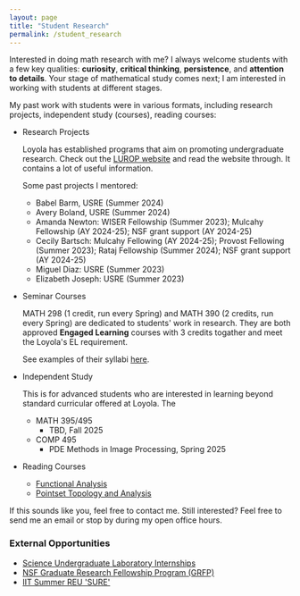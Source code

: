 ```yaml
---
layout: page
title: "Student Research"
permalink: /student_research
---
```


Interested in doing math research with me? I always welcome students with a few key qualities: **curiosity**, **critical thinking**, **persistence**, and **attention to details**. Your stage of mathematical study comes next; I am interested in working with students at different stages.

My past work with students were in various formats, including research projects, independent study (courses), reading courses:

- Research Projects
  
  Loyola has established programs that aim on promoting undergraduate research. Check out the [LUROP website](https://www.luc.edu/celts/programs/undergraduateresearch/) and read the website through. It contains a lot of useful information.
  
  Some past projects I mentored:
  
  <!---#### 2023 - 2024--->
  <!---
  - [Babel Barm](https://github.com/xiangwanmath/luc_USRE/blob/main/B.Barm_USRE_2024.ipynb): Summer. 2024 ([talk slides](https://github.com/xiangwanmath/luc_USRE/blob/main/B.Babel_slides_USRE_2024.pdf))
  - [Avery Boland](https://github.com/averyb197/Real-USRE): Summer. 2024  
  --->
  - Babel Barm, USRE (Summer 2024)
  - Avery Boland, USRE (Summer 2024)
  - Amanda Newton: WISER Fellowship (Summer 2023); Mulcahy Fellowship (AY 2024-25); NSF grant support (AY 2024-25)
  - Cecily Bartsch: Mulcahy Fellowing (AY 2024-25); Provost Fellowing (Summer 2023); Rataj Fellowship (Summer 2024); NSF grant support (AY 2024-25)
  - Miguel Diaz: USRE (Summer 2023)
  - Elizabeth Joseph: USRE (Summer 2023)
  
  <!---
    <details>
    <summary>Details</summary>
    The topic is Finite Difference Method.
    </details>
  ---> 

- Seminar Courses
  
  MATH 298 (1 credit, run every Spring) and MATH 390 (2 credits, run every Spring) are dedicated to students' work in research. They are both approved **Engaged Learning** courses with 3 credits togather and meet the Loyola's EL requirement.
  
  See examples of their syllabi [here](https://loyolauniversitychicago-my.sharepoint.com/:f:/g/personal/xwan1_luc_edu/EmLEoqdNFG5GoQP56-2v0sgB_UWlK9cDdbK2Jr9BELW6GA).

- Independent Study
  
  This is for advanced students who are interested in learning beyond standard curricular offered at Loyola. The 
  - MATH 395/495
    - TBD, Fall 2025
  - COMP 495
    - PDE Methods in Image Processing, Spring 2025

- Reading Courses
  - [Functional Analysis](https://www.overleaf.com/read/dtdrczdwrbnt#79c706)
  - [Pointset Topology and Analysis](https://www.overleaf.com/read/thmjyvvtcffc#7268f6)

If this sounds like you, feel free to contact me. 
Still interested? Feel free to send me an email or stop by during my open office hours.  





### External Opportunities
- [Science Undergraduate Laboratory Internships](https://science.osti.gov/wdts/suli)
- [NSF Graduate Research Fellowship Program (GRFP)](https://new.nsf.gov/funding/opportunities/nsf-graduate-research-fellowship-program-grfp)
- [IIT Summer REU 'SURE'](https://www.iit.edu/computing/research/student-research/SURE)
